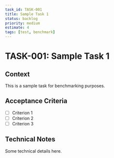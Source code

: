 ```yaml
---
task_id: TASK-001
title: Sample Task 1
status: backlog
priority: medium
estimate: 4
tags: [test, benchmark]
---
```


# TASK-001: Sample Task 1

## Context
This is a sample task for benchmarking purposes.

## Acceptance Criteria
- [ ] Criterion 1
- [ ] Criterion 2
- [ ] Criterion 3

## Technical Notes
Some technical details here.
